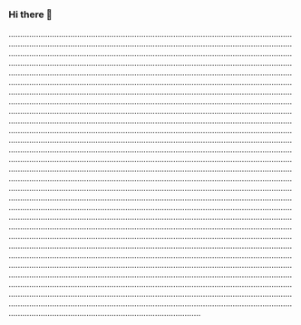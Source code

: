 ### Hi there 👋

................................................................................................................................................................................................................................................................................................................................................................................................................................................................................................................................................................................................................................................................................................................................................................................................................................................................................................................................................................................................................................................................................................................................................................................................................................................................................................................................................................................................................................................................................................................................................................................................................................................................................................................................................................................................................................................................................................................................................................................................................................................................................................................................................................................................................................................................................................................................................................................................................................................................................................................................................................................................................................................................................................................................................................................................................................................................................................................................................................................................................................................................................................................................................................................................................................................................................................................................................................................................................................................................................................................................................................................................................................................................................................................................................................................................................................